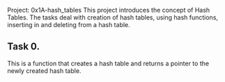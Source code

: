 Project: 0x1A-hash_tables
This project introduces the concept of Hash Tables.
The tasks deal with creation of hash tables, using hash functions, inserting in and deleting from a hash table.

Task 0.
-------
This is a function that creates a hash table and returns a pointer
to the newly created hash table.

